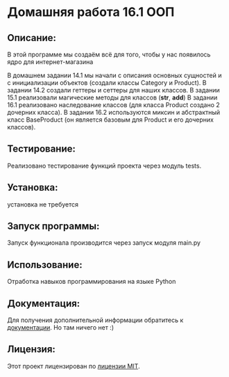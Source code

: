 #  Домашняя работа 16.1 ООП

## Описание:

В этой программе мы создаём всё для того,
чтобы у нас появилось ядро для интернет-магазина

В  домашнем задании 14.1 мы начали с описания основных сущностей
и с инициализации объектов (создали классы Category и Product).
В задании 14.2 создали геттеры и сеттеры для наших классов.
В задании 15.1 реализовали магические методы для классов (__str__, __add__)
В задании 16.1 реализовано наследование классов (для класса Product создано 2 дочерних класса).
В задании 16.2 используются миксин и абстрактный класс BaseProduct
(он является базовым для Product и его дочерних классов).


## Тестирование:
Реализовано тестирование функций проекта через модуль tests.

## Установка:

установка не требуется

## Запуск программы:

Запуск функционала производится через запуск модуля main.py

## Использование:

Отработка навыков программирования на языке Python

## Документация:

Для получения дополнительной информации обратитесь к [документации](docs/README.md). Но там ничего нет :)

## Лицензия:

Этот проект лицензирован по [лицензии MIT](LICENSE).